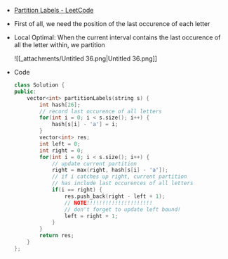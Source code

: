 - [Partition Labels - LeetCode](https://leetcode.com/problems/partition-labels/description/)
- First of all, we need the position of the last occurence of each letter
- Local Optimal: When the current interval contains the last occurence of all the letter within, we partition
    
    ![[_attachments/Untitled 36.png|Untitled 36.png]]
    
- Code
    
    ```C++
    class Solution {
    public:
        vector<int> partitionLabels(string s) {
            int hash[26];
            // record last occurence of all letters
            for(int i = 0; i < s.size(); i++) {
                hash[s[i] - 'a'] = i;
            }
            vector<int> res;
            int left = 0;
            int right = 0;
            for(int i = 0; i < s.size(); i++) {
                // update current partition
                right = max(right, hash[s[i] - 'a']);
                // if i catches up right, current partition
                // has include last occurences of all letters
                if(i == right) {
                    res.push_back(right - left + 1);
                    // NOTE!!!!!!!!!!!!!!!!!!!!!
                    // don't forget to update left bound!
                    left = right + 1;
                }
            }
            return res;
        }
    };
    ```